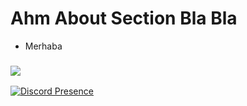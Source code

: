 <h1><b>Ahm About Section Bla Bla</b></h1>
<ul>
 <li>Merhaba</li>
</ul>
<h3>
 <a href="https://open.spotify.com/user/zzykeijuuo3t2kpl6grmgo6gy" target="blank_"><img src="https://img.shields.io/badge/spotify%20-7221.svg?&style=for-the-badge&logo=spotify&logoColor=white"></a>
</h3>


[![Discord Presence](https://lanyard-profile-readme.vercel.app/api/610761919808143370)](https://discord.com/users/610761919808143370)
